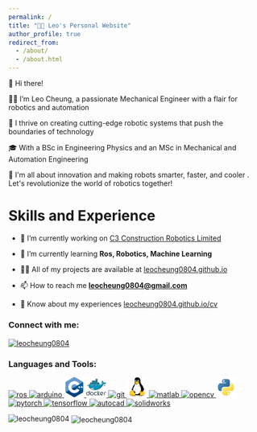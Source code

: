 ```yaml
---
permalink: /
title: "👦🏻 Leo's Personal Website"
author_profile: true
redirect_from:
  - /about/
  - /about.html
---
```


👋 Hi there!

👦🏻 I’m Leo Cheung, a passionate Mechanical Engineer with a flair for robotics and automation

🤖 I thrive on creating cutting-edge robotic systems that push the boundaries of technology

🎓 With a BSc in Engineering Physics and an MSc in Mechanical and Automation Engineering

🚀 I'm all about innovation and making robots smarter, faster, and cooler . Let's revolutionize the world of robotics together!

# Skills and Experience

- 🔭 I’m currently working on [C3 Construction Robotics Limited](https://www.c3robotics.com.hk)

- 🌱 I’m currently learning **Ros, Robotics, Machine Learning**

- 👨‍💻 All of my projects are available at [leocheung0804.github.io](leocheung0804.github.io)

- 📫 How to reach me **leocheung0804@gmail.com**

- 📄 Know about my experiences [leocheung0804.github.io/cv](leocheung0804.github.io/cv)

<h3 align="left">Connect with me:</h3>
<p align="left">
<a href="https://linkedin.com/in/leocheung0804" target="blank"><img align="center" src="https://raw.githubusercontent.com/rahuldkjain/github-profile-readme-generator/master/src/images/icons/Social/linked-in-alt.svg" alt="leocheung0804" height="30" width="40" /></a>
</p>

<h3 align="left">Languages and Tools:</h3>
<p align="left"> <a href="https://www.ros.org/" target="_blank" rel="noreferrer"> <img src="https://upload.wikimedia.org/wikipedia/commons/b/bb/Ros_logo.svg" alt="ros" width="40" height="40"/> </a><a href="https://www.arduino.cc/" target="_blank" rel="noreferrer"> <img src="https://cdn.worldvectorlogo.com/logos/arduino-1.svg" alt="arduino" width="40" height="40"/> </a> <a href="https://www.w3schools.com/cpp/" target="_blank" rel="noreferrer"> <img src="https://raw.githubusercontent.com/devicons/devicon/master/icons/cplusplus/cplusplus-original.svg" alt="cplusplus" width="40" height="40"/> </a> <a href="https://www.docker.com/" target="_blank" rel="noreferrer"> <img src="https://raw.githubusercontent.com/devicons/devicon/master/icons/docker/docker-original-wordmark.svg" alt="docker" width="40" height="40"/> </a> <a href="https://git-scm.com/" target="_blank" rel="noreferrer"> <img src="https://www.vectorlogo.zone/logos/git-scm/git-scm-icon.svg" alt="git" width="40" height="40"/> </a> <a href="https://www.linux.org/" target="_blank" rel="noreferrer"> <img src="https://raw.githubusercontent.com/devicons/devicon/master/icons/linux/linux-original.svg" alt="linux" width="40" height="40"/> </a> <a href="https://www.mathworks.com/" target="_blank" rel="noreferrer"> <img src="https://upload.wikimedia.org/wikipedia/commons/2/21/Matlab_Logo.png" alt="matlab" width="40" height="40"/> </a> <a href="https://opencv.org/" target="_blank" rel="noreferrer"> <img src="https://www.vectorlogo.zone/logos/opencv/opencv-icon.svg" alt="opencv" width="40" height="40"/> </a> <a href="https://www.python.org" target="_blank" rel="noreferrer"> <img src="https://raw.githubusercontent.com/devicons/devicon/master/icons/python/python-original.svg" alt="python" width="40" height="40"/> </a> <a href="https://pytorch.org/" target="_blank" rel="noreferrer"> <img src="https://www.vectorlogo.zone/logos/pytorch/pytorch-icon.svg" alt="pytorch" width="40" height="40"/> </a> <a href="https://www.tensorflow.org" target="_blank" rel="noreferrer"> <img src="https://www.vectorlogo.zone/logos/tensorflow/tensorflow-icon.svg" alt="tensorflow" width="40" height="40"/> </a><a href="https://web.autocad.com/" target="_blank" rel="noreferrer"> <img src="https://upload.wikimedia.org/wikipedia/commons/6/6e/AutoCad_new_logo.svg" alt="autocad" width="100" height="40"/> </a> <a href="https://www.solidworks.com/" target="_blank" rel="noreferrer"> <img src="https://upload.wikimedia.org/wikipedia/en/d/d2/SolidWorks_Logo.svg" alt="solidworks" width="120" height="40"/> </a></p>

<p><img align="left" src="https://github-readme-stats.vercel.app/api/top-langs?username=leocheung0804&show_icons=true&locale=en&layout=compact" alt="leocheung0804" /></p>

<p>&nbsp;<img align="center" src="https://github-readme-stats.vercel.app/api?username=leocheung0804&show_icons=true&locale=en" alt="leocheung0804" /></p>
